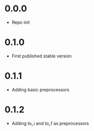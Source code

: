 # 0.0.0
 - Repo init

# 0.1.0
 - First published stable version

# 0.1.1
 - Adding basic preprocessors

# 0.1.2
 - Adding to_i and to_f as preprocessors
